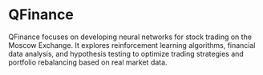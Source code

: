 # QFinance
QFinance focuses on developing neural networks for stock trading on the Moscow Exchange. It explores reinforcement learning algorithms, financial data analysis, and hypothesis testing to optimize trading strategies and portfolio rebalancing based on real market data.
